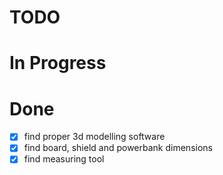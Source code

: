 
# TODO


# In Progress

# Done

- [x] find proper 3d modelling software
- [x] find board, shield and powerbank dimensions
- [x] find measuring tool
